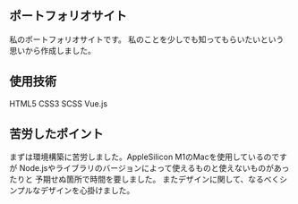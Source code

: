 ## ポートフォリオサイト
私のポートフォリオサイトです。
私のことを少しでも知ってもらいたいという思いから作成しました。

## 使用技術
HTML5
CSS3
SCSS
Vue.js

## 苦労したポイント
まずは環境構築に苦労しました。AppleSilicon M1のMacを使用しているのですが
Node.jsやライブラリのバージョンによって使えるものと使えないものがあったりと
予期せぬ箇所で時間を要しました。
またデザインに関して、なるべくシンプルなデザインを心掛けました。